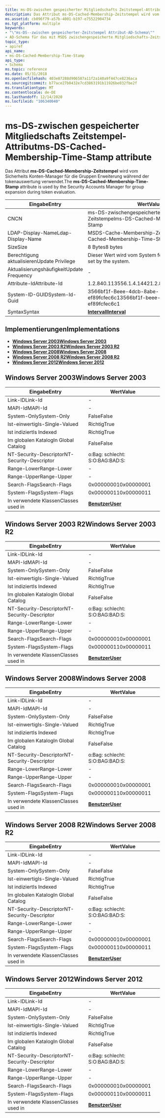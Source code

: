 ```yaml
---
title: ms-DS-zwischen gespeicherter Mitgliedschafts Zeitstempel-Attribut
description: Das Attribut ms-DS-Cached-Membership-Zeitstempel wird vom Sicherheits Konten-Manager für die Gruppen Erweiterung während der tokenauswertung verwendet.
ms.assetid: cb096f79-a57b-4001-b197-e75522904734
ms.tgt_platform: multiple
keywords:
- "\"ms-DS--zwischen gespeicherter-Zeitstempel Attribut-AD-Schema\""
- AD-Schema für das mit MSDS zwischengespeicherte Mitgliedschafts-Zeitstempel Attribut
topic_type:
- apiref
api_name:
- ms-DS-Cached-Membership-Time-Stamp
api_type:
- Schema
ms.topic: reference
ms.date: 05/31/2018
ms.openlocfilehash: 403e87288d906587a11f2a140a9f447ce8236aca
ms.sourcegitcommit: b77ace27b0432e7cd3863191b11926be032fbe2f
ms.translationtype: MT
ms.contentlocale: de-DE
ms.lasthandoff: 12/14/2020
ms.locfileid: "106340040"
---
```

# <a name="ms-ds-cached-membership-time-stamp-attribute"></a><span data-ttu-id="d733a-105">ms-DS-zwischen gespeicherter Mitgliedschafts Zeitstempel-Attribut</span><span class="sxs-lookup"><span data-stu-id="d733a-105">ms-DS-Cached-Membership-Time-Stamp attribute</span></span>

<span data-ttu-id="d733a-106">Das Attribut **ms-DS-Cached-Membership-Zeitstempel** wird vom Sicherheits Konten-Manager für die Gruppen Erweiterung während der tokenauswertung verwendet.</span><span class="sxs-lookup"><span data-stu-id="d733a-106">The **ms-DS-Cached-Membership-Time-Stamp** attribute is used by the Security Accounts Manager for group expansion during token evaluation.</span></span>



| <span data-ttu-id="d733a-107">Eingabe</span><span class="sxs-lookup"><span data-stu-id="d733a-107">Entry</span></span> | <span data-ttu-id="d733a-108">Wert</span><span class="sxs-lookup"><span data-stu-id="d733a-108">Value</span></span> |
|-------------------|--------------------------------------|
| <span data-ttu-id="d733a-109">CN</span><span class="sxs-lookup"><span data-stu-id="d733a-109">CN</span></span>                | <span data-ttu-id="d733a-110">ms-DS-zwischengespeicherte Mitgliedschafts Zeitstempel</span><span class="sxs-lookup"><span data-stu-id="d733a-110">ms-DS-Cached-Membership-Time-Stamp</span></span>   |
| <span data-ttu-id="d733a-111">LDAP-Display-Name</span><span class="sxs-lookup"><span data-stu-id="d733a-111">Ldap-Display-Name</span></span> | <span data-ttu-id="d733a-112">MSDS-Cache-Membership-Zeitstempel</span><span class="sxs-lookup"><span data-stu-id="d733a-112">msDS-Cached-Membership-Time-Stamp</span></span>    |
| <span data-ttu-id="d733a-113">Size</span><span class="sxs-lookup"><span data-stu-id="d733a-113">Size</span></span>              | <span data-ttu-id="d733a-114">8 Bytes</span><span class="sxs-lookup"><span data-stu-id="d733a-114">8 bytes</span></span>                              |
| <span data-ttu-id="d733a-115">Berechtigung aktualisieren</span><span class="sxs-lookup"><span data-stu-id="d733a-115">Update Privilege</span></span>  | <span data-ttu-id="d733a-116">Dieser Wert wird vom System festgelegt.</span><span class="sxs-lookup"><span data-stu-id="d733a-116">This value is set by the system.</span></span>     |
| <span data-ttu-id="d733a-117">Aktualisierungshäufigkeit</span><span class="sxs-lookup"><span data-stu-id="d733a-117">Update Frequency</span></span>  | \-                                   |
| <span data-ttu-id="d733a-118">Attribute-Id</span><span class="sxs-lookup"><span data-stu-id="d733a-118">Attribute-Id</span></span>      | <span data-ttu-id="d733a-119">1.2.840.113556.1.4.1442</span><span class="sxs-lookup"><span data-stu-id="d733a-119">1.2.840.113556.1.4.1442</span></span>              |
| <span data-ttu-id="d733a-120">System-ID-GUID</span><span class="sxs-lookup"><span data-stu-id="d733a-120">System-Id-Guid</span></span>    | <span data-ttu-id="d733a-121">3566bf1f-Beee-4dcb-8abe-ef89fcfec6c1</span><span class="sxs-lookup"><span data-stu-id="d733a-121">3566bf1f-beee-4dcb-8abe-ef89fcfec6c1</span></span> |
| <span data-ttu-id="d733a-122">Syntax</span><span class="sxs-lookup"><span data-stu-id="d733a-122">Syntax</span></span>            | [<span data-ttu-id="d733a-123">**Intervall**</span><span class="sxs-lookup"><span data-stu-id="d733a-123">**Interval**</span></span>](s-interval.md)       |



## <a name="implementations"></a><span data-ttu-id="d733a-124">Implementierungen</span><span class="sxs-lookup"><span data-stu-id="d733a-124">Implementations</span></span>

-   [<span data-ttu-id="d733a-125">**Windows Server 2003**</span><span class="sxs-lookup"><span data-stu-id="d733a-125">**Windows Server 2003**</span></span>](#windows-server-2003)
-   [<span data-ttu-id="d733a-126">**Windows Server 2003 R2**</span><span class="sxs-lookup"><span data-stu-id="d733a-126">**Windows Server 2003 R2**</span></span>](#windows-server-2003-r2)
-   [<span data-ttu-id="d733a-127">**Windows Server 2008**</span><span class="sxs-lookup"><span data-stu-id="d733a-127">**Windows Server 2008**</span></span>](#windows-server-2008)
-   [<span data-ttu-id="d733a-128">**Windows Server 2008 R2**</span><span class="sxs-lookup"><span data-stu-id="d733a-128">**Windows Server 2008 R2**</span></span>](#windows-server-2008-r2)
-   [<span data-ttu-id="d733a-129">**Windows Server 2012**</span><span class="sxs-lookup"><span data-stu-id="d733a-129">**Windows Server 2012**</span></span>](#windows-server-2012)

## <a name="windows-server-2003"></a><span data-ttu-id="d733a-130">Windows Server 2003</span><span class="sxs-lookup"><span data-stu-id="d733a-130">Windows Server 2003</span></span>



| <span data-ttu-id="d733a-131">Eingabe</span><span class="sxs-lookup"><span data-stu-id="d733a-131">Entry</span></span> | <span data-ttu-id="d733a-132">Wert</span><span class="sxs-lookup"><span data-stu-id="d733a-132">Value</span></span> |
|------------------------|-----------------------------------|
| <span data-ttu-id="d733a-133">Link-ID</span><span class="sxs-lookup"><span data-stu-id="d733a-133">Link-Id</span></span>                | \-                                |
| <span data-ttu-id="d733a-134">MAPI-Id</span><span class="sxs-lookup"><span data-stu-id="d733a-134">MAPI-Id</span></span>                | \-                                |
| <span data-ttu-id="d733a-135">System-Only</span><span class="sxs-lookup"><span data-stu-id="d733a-135">System-Only</span></span>            | <span data-ttu-id="d733a-136">False</span><span class="sxs-lookup"><span data-stu-id="d733a-136">False</span></span>                             |
| <span data-ttu-id="d733a-137">Ist-einwertig</span><span class="sxs-lookup"><span data-stu-id="d733a-137">Is-Single-Valued</span></span>       | <span data-ttu-id="d733a-138">Richtig</span><span class="sxs-lookup"><span data-stu-id="d733a-138">True</span></span>                              |
| <span data-ttu-id="d733a-139">Ist indiziert</span><span class="sxs-lookup"><span data-stu-id="d733a-139">Is Indexed</span></span>             | <span data-ttu-id="d733a-140">Richtig</span><span class="sxs-lookup"><span data-stu-id="d733a-140">True</span></span>                              |
| <span data-ttu-id="d733a-141">Im globalen Katalog</span><span class="sxs-lookup"><span data-stu-id="d733a-141">In Global Catalog</span></span>      | <span data-ttu-id="d733a-142">False</span><span class="sxs-lookup"><span data-stu-id="d733a-142">False</span></span>                             |
| <span data-ttu-id="d733a-143">NT-Security-Descriptor</span><span class="sxs-lookup"><span data-stu-id="d733a-143">NT-Security-Descriptor</span></span> | <span data-ttu-id="d733a-144">o:Bag: schlecht: S:</span><span class="sxs-lookup"><span data-stu-id="d733a-144">O:BAG:BAD:S:</span></span>                      |
| <span data-ttu-id="d733a-145">Range-Lower</span><span class="sxs-lookup"><span data-stu-id="d733a-145">Range-Lower</span></span>            | \-                                |
| <span data-ttu-id="d733a-146">Range-Upper</span><span class="sxs-lookup"><span data-stu-id="d733a-146">Range-Upper</span></span>            | \-                                |
| <span data-ttu-id="d733a-147">Search-Flags</span><span class="sxs-lookup"><span data-stu-id="d733a-147">Search-Flags</span></span>           | <span data-ttu-id="d733a-148">0x00000001</span><span class="sxs-lookup"><span data-stu-id="d733a-148">0x00000001</span></span>                        |
| <span data-ttu-id="d733a-149">System-Flags</span><span class="sxs-lookup"><span data-stu-id="d733a-149">System-Flags</span></span>           | <span data-ttu-id="d733a-150">0x00000011</span><span class="sxs-lookup"><span data-stu-id="d733a-150">0x00000011</span></span>                        |
| <span data-ttu-id="d733a-151">In verwendete Klassen</span><span class="sxs-lookup"><span data-stu-id="d733a-151">Classes used in</span></span>        | [<span data-ttu-id="d733a-152">**Benutzer**</span><span class="sxs-lookup"><span data-stu-id="d733a-152">**User**</span></span>](c-user.md)<br/> |



## <a name="windows-server-2003-r2"></a><span data-ttu-id="d733a-153">Windows Server 2003 R2</span><span class="sxs-lookup"><span data-stu-id="d733a-153">Windows Server 2003 R2</span></span>



| <span data-ttu-id="d733a-154">Eingabe</span><span class="sxs-lookup"><span data-stu-id="d733a-154">Entry</span></span> | <span data-ttu-id="d733a-155">Wert</span><span class="sxs-lookup"><span data-stu-id="d733a-155">Value</span></span> |
|------------------------|-----------------------------------|
| <span data-ttu-id="d733a-156">Link-ID</span><span class="sxs-lookup"><span data-stu-id="d733a-156">Link-Id</span></span>                | \-                                |
| <span data-ttu-id="d733a-157">MAPI-Id</span><span class="sxs-lookup"><span data-stu-id="d733a-157">MAPI-Id</span></span>                | \-                                |
| <span data-ttu-id="d733a-158">System-Only</span><span class="sxs-lookup"><span data-stu-id="d733a-158">System-Only</span></span>            | <span data-ttu-id="d733a-159">False</span><span class="sxs-lookup"><span data-stu-id="d733a-159">False</span></span>                             |
| <span data-ttu-id="d733a-160">Ist-einwertig</span><span class="sxs-lookup"><span data-stu-id="d733a-160">Is-Single-Valued</span></span>       | <span data-ttu-id="d733a-161">Richtig</span><span class="sxs-lookup"><span data-stu-id="d733a-161">True</span></span>                              |
| <span data-ttu-id="d733a-162">Ist indiziert</span><span class="sxs-lookup"><span data-stu-id="d733a-162">Is Indexed</span></span>             | <span data-ttu-id="d733a-163">Richtig</span><span class="sxs-lookup"><span data-stu-id="d733a-163">True</span></span>                              |
| <span data-ttu-id="d733a-164">Im globalen Katalog</span><span class="sxs-lookup"><span data-stu-id="d733a-164">In Global Catalog</span></span>      | <span data-ttu-id="d733a-165">False</span><span class="sxs-lookup"><span data-stu-id="d733a-165">False</span></span>                             |
| <span data-ttu-id="d733a-166">NT-Security-Descriptor</span><span class="sxs-lookup"><span data-stu-id="d733a-166">NT-Security-Descriptor</span></span> | <span data-ttu-id="d733a-167">o:Bag: schlecht: S:</span><span class="sxs-lookup"><span data-stu-id="d733a-167">O:BAG:BAD:S:</span></span>                      |
| <span data-ttu-id="d733a-168">Range-Lower</span><span class="sxs-lookup"><span data-stu-id="d733a-168">Range-Lower</span></span>            | \-                                |
| <span data-ttu-id="d733a-169">Range-Upper</span><span class="sxs-lookup"><span data-stu-id="d733a-169">Range-Upper</span></span>            | \-                                |
| <span data-ttu-id="d733a-170">Search-Flags</span><span class="sxs-lookup"><span data-stu-id="d733a-170">Search-Flags</span></span>           | <span data-ttu-id="d733a-171">0x00000001</span><span class="sxs-lookup"><span data-stu-id="d733a-171">0x00000001</span></span>                        |
| <span data-ttu-id="d733a-172">System-Flags</span><span class="sxs-lookup"><span data-stu-id="d733a-172">System-Flags</span></span>           | <span data-ttu-id="d733a-173">0x00000011</span><span class="sxs-lookup"><span data-stu-id="d733a-173">0x00000011</span></span>                        |
| <span data-ttu-id="d733a-174">In verwendete Klassen</span><span class="sxs-lookup"><span data-stu-id="d733a-174">Classes used in</span></span>        | [<span data-ttu-id="d733a-175">**Benutzer**</span><span class="sxs-lookup"><span data-stu-id="d733a-175">**User**</span></span>](c-user.md)<br/> |



## <a name="windows-server-2008"></a><span data-ttu-id="d733a-176">Windows Server 2008</span><span class="sxs-lookup"><span data-stu-id="d733a-176">Windows Server 2008</span></span>



| <span data-ttu-id="d733a-177">Eingabe</span><span class="sxs-lookup"><span data-stu-id="d733a-177">Entry</span></span> | <span data-ttu-id="d733a-178">Wert</span><span class="sxs-lookup"><span data-stu-id="d733a-178">Value</span></span> |
|------------------------|-----------------------------------|
| <span data-ttu-id="d733a-179">Link-ID</span><span class="sxs-lookup"><span data-stu-id="d733a-179">Link-Id</span></span>                | \-                                |
| <span data-ttu-id="d733a-180">MAPI-Id</span><span class="sxs-lookup"><span data-stu-id="d733a-180">MAPI-Id</span></span>                | \-                                |
| <span data-ttu-id="d733a-181">System-Only</span><span class="sxs-lookup"><span data-stu-id="d733a-181">System-Only</span></span>            | <span data-ttu-id="d733a-182">False</span><span class="sxs-lookup"><span data-stu-id="d733a-182">False</span></span>                             |
| <span data-ttu-id="d733a-183">Ist-einwertig</span><span class="sxs-lookup"><span data-stu-id="d733a-183">Is-Single-Valued</span></span>       | <span data-ttu-id="d733a-184">Richtig</span><span class="sxs-lookup"><span data-stu-id="d733a-184">True</span></span>                              |
| <span data-ttu-id="d733a-185">Ist indiziert</span><span class="sxs-lookup"><span data-stu-id="d733a-185">Is Indexed</span></span>             | <span data-ttu-id="d733a-186">Richtig</span><span class="sxs-lookup"><span data-stu-id="d733a-186">True</span></span>                              |
| <span data-ttu-id="d733a-187">Im globalen Katalog</span><span class="sxs-lookup"><span data-stu-id="d733a-187">In Global Catalog</span></span>      | <span data-ttu-id="d733a-188">False</span><span class="sxs-lookup"><span data-stu-id="d733a-188">False</span></span>                             |
| <span data-ttu-id="d733a-189">NT-Security-Descriptor</span><span class="sxs-lookup"><span data-stu-id="d733a-189">NT-Security-Descriptor</span></span> | <span data-ttu-id="d733a-190">o:Bag: schlecht: S:</span><span class="sxs-lookup"><span data-stu-id="d733a-190">O:BAG:BAD:S:</span></span>                      |
| <span data-ttu-id="d733a-191">Range-Lower</span><span class="sxs-lookup"><span data-stu-id="d733a-191">Range-Lower</span></span>            | \-                                |
| <span data-ttu-id="d733a-192">Range-Upper</span><span class="sxs-lookup"><span data-stu-id="d733a-192">Range-Upper</span></span>            | \-                                |
| <span data-ttu-id="d733a-193">Search-Flags</span><span class="sxs-lookup"><span data-stu-id="d733a-193">Search-Flags</span></span>           | <span data-ttu-id="d733a-194">0x00000001</span><span class="sxs-lookup"><span data-stu-id="d733a-194">0x00000001</span></span>                        |
| <span data-ttu-id="d733a-195">System-Flags</span><span class="sxs-lookup"><span data-stu-id="d733a-195">System-Flags</span></span>           | <span data-ttu-id="d733a-196">0x00000011</span><span class="sxs-lookup"><span data-stu-id="d733a-196">0x00000011</span></span>                        |
| <span data-ttu-id="d733a-197">In verwendete Klassen</span><span class="sxs-lookup"><span data-stu-id="d733a-197">Classes used in</span></span>        | [<span data-ttu-id="d733a-198">**Benutzer**</span><span class="sxs-lookup"><span data-stu-id="d733a-198">**User**</span></span>](c-user.md)<br/> |



## <a name="windows-server-2008-r2"></a><span data-ttu-id="d733a-199">Windows Server 2008 R2</span><span class="sxs-lookup"><span data-stu-id="d733a-199">Windows Server 2008 R2</span></span>



| <span data-ttu-id="d733a-200">Eingabe</span><span class="sxs-lookup"><span data-stu-id="d733a-200">Entry</span></span> | <span data-ttu-id="d733a-201">Wert</span><span class="sxs-lookup"><span data-stu-id="d733a-201">Value</span></span> |
|------------------------|-----------------------------------|
| <span data-ttu-id="d733a-202">Link-ID</span><span class="sxs-lookup"><span data-stu-id="d733a-202">Link-Id</span></span>                | \-                                |
| <span data-ttu-id="d733a-203">MAPI-Id</span><span class="sxs-lookup"><span data-stu-id="d733a-203">MAPI-Id</span></span>                | \-                                |
| <span data-ttu-id="d733a-204">System-Only</span><span class="sxs-lookup"><span data-stu-id="d733a-204">System-Only</span></span>            | <span data-ttu-id="d733a-205">False</span><span class="sxs-lookup"><span data-stu-id="d733a-205">False</span></span>                             |
| <span data-ttu-id="d733a-206">Ist-einwertig</span><span class="sxs-lookup"><span data-stu-id="d733a-206">Is-Single-Valued</span></span>       | <span data-ttu-id="d733a-207">Richtig</span><span class="sxs-lookup"><span data-stu-id="d733a-207">True</span></span>                              |
| <span data-ttu-id="d733a-208">Ist indiziert</span><span class="sxs-lookup"><span data-stu-id="d733a-208">Is Indexed</span></span>             | <span data-ttu-id="d733a-209">Richtig</span><span class="sxs-lookup"><span data-stu-id="d733a-209">True</span></span>                              |
| <span data-ttu-id="d733a-210">Im globalen Katalog</span><span class="sxs-lookup"><span data-stu-id="d733a-210">In Global Catalog</span></span>      | <span data-ttu-id="d733a-211">False</span><span class="sxs-lookup"><span data-stu-id="d733a-211">False</span></span>                             |
| <span data-ttu-id="d733a-212">NT-Security-Descriptor</span><span class="sxs-lookup"><span data-stu-id="d733a-212">NT-Security-Descriptor</span></span> | <span data-ttu-id="d733a-213">o:Bag: schlecht: S:</span><span class="sxs-lookup"><span data-stu-id="d733a-213">O:BAG:BAD:S:</span></span>                      |
| <span data-ttu-id="d733a-214">Range-Lower</span><span class="sxs-lookup"><span data-stu-id="d733a-214">Range-Lower</span></span>            | \-                                |
| <span data-ttu-id="d733a-215">Range-Upper</span><span class="sxs-lookup"><span data-stu-id="d733a-215">Range-Upper</span></span>            | \-                                |
| <span data-ttu-id="d733a-216">Search-Flags</span><span class="sxs-lookup"><span data-stu-id="d733a-216">Search-Flags</span></span>           | <span data-ttu-id="d733a-217">0x00000001</span><span class="sxs-lookup"><span data-stu-id="d733a-217">0x00000001</span></span>                        |
| <span data-ttu-id="d733a-218">System-Flags</span><span class="sxs-lookup"><span data-stu-id="d733a-218">System-Flags</span></span>           | <span data-ttu-id="d733a-219">0x00000011</span><span class="sxs-lookup"><span data-stu-id="d733a-219">0x00000011</span></span>                        |
| <span data-ttu-id="d733a-220">In verwendete Klassen</span><span class="sxs-lookup"><span data-stu-id="d733a-220">Classes used in</span></span>        | [<span data-ttu-id="d733a-221">**Benutzer**</span><span class="sxs-lookup"><span data-stu-id="d733a-221">**User**</span></span>](c-user.md)<br/> |



## <a name="windows-server-2012"></a><span data-ttu-id="d733a-222">Windows Server 2012</span><span class="sxs-lookup"><span data-stu-id="d733a-222">Windows Server 2012</span></span>



| <span data-ttu-id="d733a-223">Eingabe</span><span class="sxs-lookup"><span data-stu-id="d733a-223">Entry</span></span> | <span data-ttu-id="d733a-224">Wert</span><span class="sxs-lookup"><span data-stu-id="d733a-224">Value</span></span> |
|------------------------|-----------------------------------|
| <span data-ttu-id="d733a-225">Link-ID</span><span class="sxs-lookup"><span data-stu-id="d733a-225">Link-Id</span></span>                | \-                                |
| <span data-ttu-id="d733a-226">MAPI-Id</span><span class="sxs-lookup"><span data-stu-id="d733a-226">MAPI-Id</span></span>                | \-                                |
| <span data-ttu-id="d733a-227">System-Only</span><span class="sxs-lookup"><span data-stu-id="d733a-227">System-Only</span></span>            | <span data-ttu-id="d733a-228">False</span><span class="sxs-lookup"><span data-stu-id="d733a-228">False</span></span>                             |
| <span data-ttu-id="d733a-229">Ist-einwertig</span><span class="sxs-lookup"><span data-stu-id="d733a-229">Is-Single-Valued</span></span>       | <span data-ttu-id="d733a-230">Richtig</span><span class="sxs-lookup"><span data-stu-id="d733a-230">True</span></span>                              |
| <span data-ttu-id="d733a-231">Ist indiziert</span><span class="sxs-lookup"><span data-stu-id="d733a-231">Is Indexed</span></span>             | <span data-ttu-id="d733a-232">Richtig</span><span class="sxs-lookup"><span data-stu-id="d733a-232">True</span></span>                              |
| <span data-ttu-id="d733a-233">Im globalen Katalog</span><span class="sxs-lookup"><span data-stu-id="d733a-233">In Global Catalog</span></span>      | <span data-ttu-id="d733a-234">False</span><span class="sxs-lookup"><span data-stu-id="d733a-234">False</span></span>                             |
| <span data-ttu-id="d733a-235">NT-Security-Descriptor</span><span class="sxs-lookup"><span data-stu-id="d733a-235">NT-Security-Descriptor</span></span> | <span data-ttu-id="d733a-236">o:Bag: schlecht: S:</span><span class="sxs-lookup"><span data-stu-id="d733a-236">O:BAG:BAD:S:</span></span>                      |
| <span data-ttu-id="d733a-237">Range-Lower</span><span class="sxs-lookup"><span data-stu-id="d733a-237">Range-Lower</span></span>            | \-                                |
| <span data-ttu-id="d733a-238">Range-Upper</span><span class="sxs-lookup"><span data-stu-id="d733a-238">Range-Upper</span></span>            | \-                                |
| <span data-ttu-id="d733a-239">Search-Flags</span><span class="sxs-lookup"><span data-stu-id="d733a-239">Search-Flags</span></span>           | <span data-ttu-id="d733a-240">0x00000001</span><span class="sxs-lookup"><span data-stu-id="d733a-240">0x00000001</span></span>                        |
| <span data-ttu-id="d733a-241">System-Flags</span><span class="sxs-lookup"><span data-stu-id="d733a-241">System-Flags</span></span>           | <span data-ttu-id="d733a-242">0x00000011</span><span class="sxs-lookup"><span data-stu-id="d733a-242">0x00000011</span></span>                        |
| <span data-ttu-id="d733a-243">In verwendete Klassen</span><span class="sxs-lookup"><span data-stu-id="d733a-243">Classes used in</span></span>        | [<span data-ttu-id="d733a-244">**Benutzer**</span><span class="sxs-lookup"><span data-stu-id="d733a-244">**User**</span></span>](c-user.md)<br/> |



 

 





